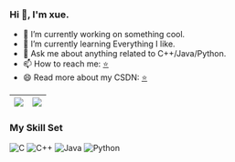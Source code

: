 ### Hi 👋, I'm xue.

- 🔭 I’m currently working on something cool.
- 🌱 I’m currently learning Everything I like.
- 💬 Ask me about anything related to C++/Java/Python.
- 📫 How to reach me: [:star:](2289426721@qq.com)
- 😄 Read more about my CSDN: [:star:](https://blog.csdn.net/oageux?type=blog)
  
|![](https://github-readme-stats.vercel.app/api?username=xuegao2005&show_icons=true&theme=github_dark_dimmed)|![](https://github-readme-stats.vercel.app/api/top-langs/?username=xuegao2005&layout=compact&theme=github_dark_dimmed)|
| --- | --- |


### My Skill Set
![C](https://img.shields.io/badge/-C-blue?logo=c&logoColor=white&style=for-the-badge)
![C++](https://img.shields.io/badge/-C%2B%2B-41CD52?style=for-the-badge&logo=c%2B%2B&color=%23874367)
![Java](https://img.shields.io/badge/Java-ED8B00?style=for-the-badge&logo=openjdk&logoColor=white)
![Python](https://img.shields.io/badge/Python-3776AB?style=for-the-badge&logo=python&logoColor=white)



